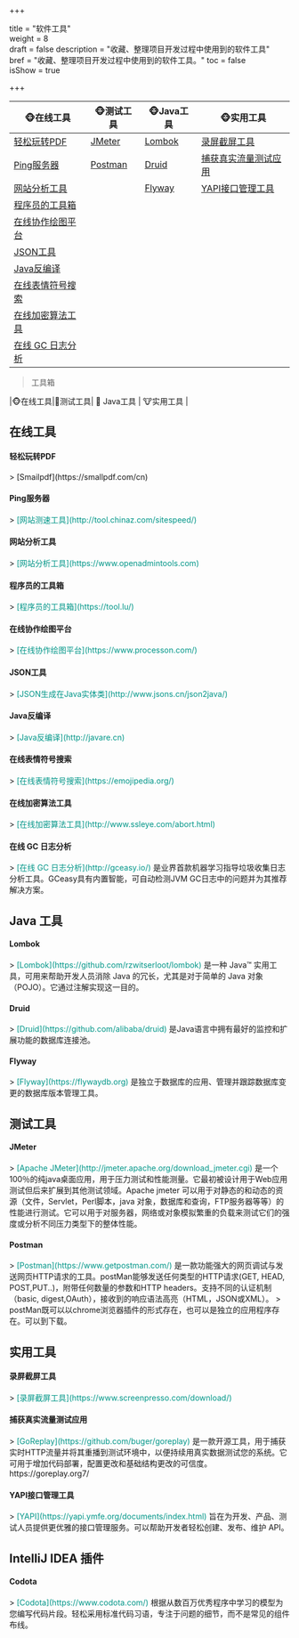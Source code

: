 +++

title = "软件工具"  
weight = 8  
draft = false 
description = "收藏、整理项目开发过程中使用到的软件工具"  
bref = "收藏、整理项目开发过程中使用到的软件工具。"
toc = false  
isShow = true

+++

🐵在线工具 | 🐵测试工具 | 🐵Java工具 | 🐵实用工具
---|---|---|---
<a href="#轻松玩转PDF">轻松玩转PDF</a> | <a href="#JMeter">JMeter</a> | <a href="#Lombok">Lombok</a> | <a href="#录屏截屏工具">录屏截屏工具</a>  
<a href="#Ping服务器">Ping服务器</a> | <a href="#Postman">Postman</a> | <a href="#Druid">Druid</a> | <a href="#捕获真实流量测试应用">捕获真实流量测试应用</a>  
<a href="#网站分析工具">网站分析工具</a> | | <a href="#Flyway">Flyway</a> | <a href="#YAPI接口管理工具">YAPI接口管理工具</a>   
<a href="#程序员的工具箱">程序员的工具箱</a> | | |   
<a href="#在线协作绘图平台">在线协作绘图平台</a> | | |   
<a href="#JSON工具">JSON工具</a> | | |   
<a href="#Java反编译">Java反编译</a> | | |   
<a href="#在线表情符号搜索">在线表情符号搜索</a> | | |   
<a href="#在线加密算法工具">在线加密算法工具</a> | | |  
<a href="#在线 GC 日志分析">在线 GC 日志分析</a> | | |  



 



> 工具箱

|🐵在线工具|🦍测试工具| 🦊  Java工具  |     🐮实用工具  |   

## 在线工具

<h4 id="轻松玩转PDF" data-scroll-id="轻松玩转PDF" tabindex="-1" style="outline: none;">轻松玩转PDF</h4>
> [Smailpdf](https://smallpdf.com/cn) 

<h4 id="Ping服务器" data-scroll-id="Ping服务器" tabindex="-1" style="outline: none;">Ping服务器</h4>
> <font color=#009688>[网站测速工具](http://tool.chinaz.com/sitespeed/) </font>

<h4 id="网站分析工具" data-scroll-id="网站分析工具" tabindex="-1" style="outline: none;">网站分析工具</h4>
> <font color=#009688>[网站分析工具](https://www.openadmintools.com) </font>

<h4 id="程序员的工具箱" data-scroll-id="程序员的工具箱" tabindex="-1" style="outline: none;">程序员的工具箱</h4>
> <font color=#009688>[程序员的工具箱](https://tool.lu/) </font>

<h4 id="在线协作绘图平台" data-scroll-id="在线协作绘图平台" tabindex="-1" style="outline: none;">在线协作绘图平台</h4>
> <font color=#009688>[在线协作绘图平台](https://www.processon.com/) </font>

<h4 id="JSON工具" data-scroll-id="JSON工具" tabindex="-1" style="outline: none;">JSON工具</h4>
> <font color=#009688>[JSON生成在Java实体类](http://www.jsons.cn/json2java/) </font>

<h4 id="Java反编译" data-scroll-id="Java反编译" tabindex="-1" style="outline: none;">Java反编译</h4>
> <font color=#009688>[Java反编译](http://javare.cn) </font>

<h4 id="在线表情符号搜索" data-scroll-id="在线表情符号搜索" tabindex="-1" style="outline: none;">在线表情符号搜索</h4>
> <font color=#009688>[在线表情符号搜索](https://emojipedia.org/) </font>

<h4 id="在线加密算法工具" data-scroll-id="在线加密算法工具" tabindex="-1" style="outline: none;">在线加密算法工具</h4>
> <font color=#009688>[在线加密算法工具](http://www.ssleye.com/abort.html) </font>

<h4 id="在线 GC 日志分析" data-scroll-id="在线 GC 日志分析" tabindex="-1" style="outline: none;">在线 GC 日志分析</h4>
> <font color=#009688>[在线 GC 日志分析](http://gceasy.io/) </font>是业界首款机器学习指导垃圾收集日志分析工具。GCeasy具有内置智能，可自动检测JVM GC日志中的问题并为其推荐解决方案。

## Java 工具
<h4 id="Lombok" data-scroll-id="Lombok" tabindex="-1" style="outline: none;">Lombok</h4>
> <font color=#009688>[Lombok](https://github.com/rzwitserloot/lombok) </font>是一种 Java™ 实用工具，可用来帮助开发人员消除 Java 的冗长，尤其是对于简单的 Java 对象（POJO）。它通过注解实现这一目的。

<h4 id="Druid" data-scroll-id="Druid" tabindex="-1" style="outline: none;">Druid</h4>
> <font color=#009688>[Druid](https://github.com/alibaba/druid) </font>是Java语言中拥有最好的监控和扩展功能的数据库连接池。

<h4 id="Flyway" data-scroll-id="Flyway" tabindex="-1" style="outline: none;">Flyway</h4>
> <font color=#009688>[Flyway](https://flywaydb.org) </font> 是独立于数据库的应用、管理并跟踪数据库变更的数据库版本管理工具。

## 测试工具
<h4 id="JMeter" data-scroll-id="JMeter" tabindex="-1" style="outline: none;">JMeter</h4>
> <font color=#009688>[Apache JMeter](http://jmeter.apache.org/download_jmeter.cgi) </font> 是一个100％的纯java桌面应用，用于压力测试和性能测量。它最初被设计用于Web应用测试但后来扩展到其他测试领域。Apache jmeter 可以用于对静态的和动态的资源（文件，Servlet，Perl脚本，java 对象，数据库和查询，FTP服务器等等）的性能进行测试。它可以用于对服务器，网络或对象模拟繁重的负载来测试它们的强度或分析不同压力类型下的整体性能。

<h4 id="Postman" data-scroll-id="Postman" tabindex="-1" style="outline: none;">Postman</h4>
> <font color=#009688>[Postman](https://www.getpostman.com/) </font> 是一款功能强大的网页调试与发送网页HTTP请求的工具。postMan能够发送任何类型的HTTP请求(GET, HEAD, POST,PUT..)，附带任何数量的参数和HTTP headers。支持不同的认证机制（basic, digest,OAuth），接收到的响应语法高亮（HTML，JSON或XML）。
> postMan既可以以chrome浏览器插件的形式存在，也可以是独立的应用程序存在。可以到下载。

## 实用工具

<h4 id="录屏截屏工具" data-scroll-id="录屏截屏工具" tabindex="-1" style="outline: none;">录屏截屏工具</h4>
> <font color=#009688>[录屏截屏工具](https://www.screenpresso.com/download/) </font>

<h4 id="捕获真实流量测试应用" data-scroll-id="捕获真实流量测试应用" tabindex="-1" style="outline: none;">捕获真实流量测试应用</h4>
> <font color=#009688>[GoReplay](https://github.com/buger/goreplay) </font>是一款开源工具，用于捕获实时HTTP流量并将其重播到测试环境中，以便持续用真实数据测试您的系统。它可用于增加代码部署，配置更改和基础结构更改的可信度。 
https://goreplay.org7/

<h4 id="YAPI接口管理工具" data-scroll-id="YAPI接口管理工具" tabindex="-1" style="outline: none;">YAPI接口管理工具</h4>
> <font color=#009688>[YAPI](https://yapi.ymfe.org/documents/index.html) </font>旨在为开发、产品、测试人员提供更优雅的接口管理服务。可以帮助开发者轻松创建、发布、维护 API。

## IntelliJ IDEA 插件
<h4 id="Codota" data-scroll-id="Codota" tabindex="-1" style="outline: none;">Codota</h4>
> <font color=#009688>[Codota](https://www.codota.com/) </font>根据从数百万优秀程序中学习的模型为您编写代码片段。轻松采用标准代码习语，专注于问题的细节，而不是常见的组件布线。

